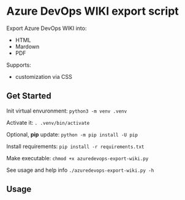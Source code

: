 # Azure DevOps WIKI export script

Export Azure DevOps WIKI into:

* HTML
* Mardown
* PDF

Supports:

* customization via CSS

## Get Started

Init virtual envuronment: `python3 -m venv .venv`

Activate it: `. .venv/bin/activate`

Optional, **pip** update: `python -m pip install -U pip`

Install requirements: `pip install -r requirements.txt`

Make executable: `chmod +x azuredevops-export-wiki.py`

See usage and help info `./azuredevops-export-wiki.py -h`

## Usage


